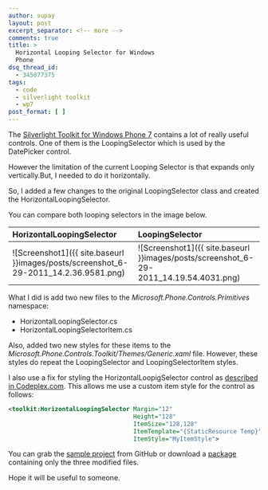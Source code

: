 ```yaml
---
author: supay
layout: post
excerpt_separator: <!-- more -->
comments: true
title: >
  Horizontal Looping Selector for Windows
  Phone
dsq_thread_id:
  - 345077375
tags:
  - code
  - silverlight toolkit
  - wp7
post_format: [ ]
---
```

The [Silverlight Toolkit for Windows Phone 7][1] contains a lot of really useful controls. One of them is the LoopingSelector which is used by the DatePicker control.

However the limitation of the current Looping Selector is that expands only vertically.But, I needed to do it horizontally.
<!-- more -->
So, I added a few changes to the original LoopingSelector class and created the HorizontalLoopingSelector.

You can compare both looping selectors in the image below.

| HorizontalLoopingSelector | LoopingSelector |
| :------------ | :------------ |
| ![Screenshot1]({{ site.baseurl }}images/posts/screenshot_6-29-2011_14.2.36.9581.png) | ![Screenshot1]({{ site.baseurl }}images/posts/screenshot_6-29-2011_14.19.54.4031.png) |

What I did is add two new files to the *Microsoft.Phone.Controls.Primitives* namespace:

*   HorizontalLoopingSelector.cs
*   HorizontalLoopingSelectorItem.cs

Also, added two new styles for these items to the *Microsoft.Phone.Controls.Toolkit/Themes/Generic.xaml* file. However, these styles do repeat the LoopingSelector and LoopingSelectorItem styles.

I also use a fix for styling the HorizontalLoopigSelector control as [described in Codeplex.com][4]. This allows me use a custom item style for the control as follows:

```xml
<toolkit:HorizontalLoopingSelector Margin="12"
                                   Height="128"
                                   ItemSize="128,128"
                                   ItemTemplate="{StaticResource Temp}"
                                   ItemStyle="MyItemStyle">
```    

You can grab the [sample project][5] from GitHub or download a [package][6] containing only the three modified files.

Hope it will be useful to someone.

 [1]: http://silverlight.codeplex.com/
 [4]: http://silverlight.codeplex.com/workitem/8436 "LoopingSelector Item not style able [WP7 Silverlight Toolkit]"
 [5]: https://github.com/kvervo/HorizontalLoopingSelector/tree/NoDo "GitHub:HorizontalLoopingSelector"
 [6]: https://github.com/downloads/kvervo/HorizontalLoopingSelector/HorizontalLoopingSelector.zip "HorizontalLoopingSelector Package"
